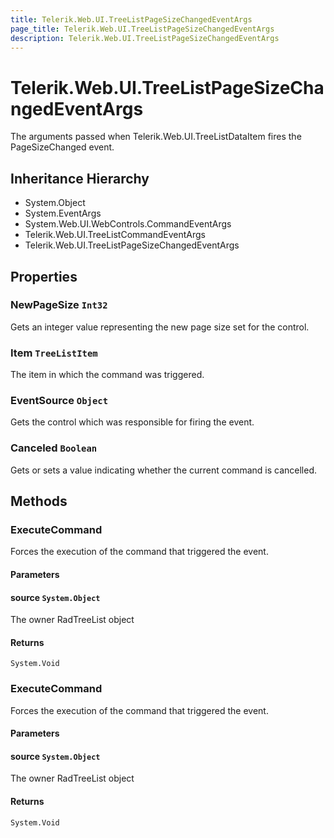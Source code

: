 ```yaml
---
title: Telerik.Web.UI.TreeListPageSizeChangedEventArgs
page_title: Telerik.Web.UI.TreeListPageSizeChangedEventArgs
description: Telerik.Web.UI.TreeListPageSizeChangedEventArgs
---
```


# Telerik.Web.UI.TreeListPageSizeChangedEventArgs

The arguments passed when Telerik.Web.UI.TreeListDataItem fires the PageSizeChanged event.

## Inheritance Hierarchy

* System.Object
* System.EventArgs
* System.Web.UI.WebControls.CommandEventArgs
* Telerik.Web.UI.TreeListCommandEventArgs
* Telerik.Web.UI.TreeListPageSizeChangedEventArgs

## Properties

###  NewPageSize `Int32`

Gets an integer value representing the new page size set for the control.

###  Item `TreeListItem`

The item in which the command was triggered.

###  EventSource `Object`

Gets the control which was responsible for firing the event.

###  Canceled `Boolean`

Gets or sets a value indicating whether the current command is cancelled.

## Methods

###  ExecuteCommand

Forces the execution of the command that triggered the event.

#### Parameters

#### source `System.Object`

The owner RadTreeList object

#### Returns

`System.Void` 

###  ExecuteCommand

Forces the execution of the command that triggered the event.

#### Parameters

#### source `System.Object`

The owner RadTreeList object

#### Returns

`System.Void` 

